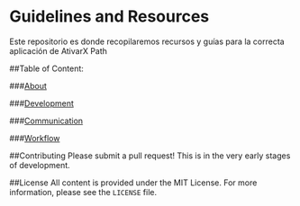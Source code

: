 Guidelines and Resources
=========================
Este repositorio es donde recopilaremos recursos y guías para la correcta aplicación de AtivarX Path

##Table of Content:

###[About](content/about.md)

###[Development](content/development.md)

###[Communication](content/communication.md)

###[Workflow](content/workflow.md)

##Contributing
Please submit a pull request! This is in the very early stages of development.

##License
All content is provided under the MIT License. For more information, please see the `LICENSE` file. 